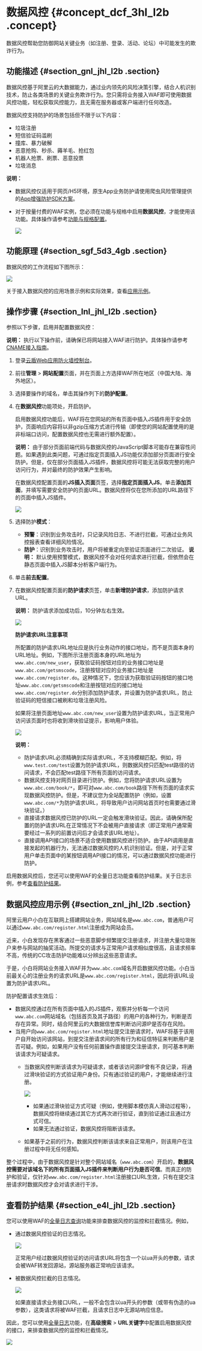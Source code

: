 # 数据风控 {#concept_dcf_3hl_l2b .concept}

数据风控帮助您防御网站关键业务（如注册、登录、活动、论坛）中可能发生的欺诈行为。

## 功能描述 {#section_gnl_jhl_l2b .section}

数据风控基于阿里云的大数据能力，通过业内领先的风险决策引擎，结合人机识别技术，防止各类场景的关键业务欺诈行为。您只需将业务接入WAF即可使用数据风控功能，轻松获取风控能力，且无需在服务器或客户端进行任何改造。

数据风控支持防护的场景包括但不限于以下内容：

-   垃圾注册
-   短信验证码滥刷
-   撞库、暴力破解
-   恶意抢购、秒杀、薅羊毛、抢红包
-   机器人抢票、刷票、恶意投票
-   垃圾消息

**说明：** 

-   数据风控仅适用于网页/H5环境，原生App业务防护请使用爬虫风险管理提供的[App增强防护SDK方案](../../../../../cn.zh-CN/用户指南/防护配置/App增强防护SDK/方案概述.md#)。
-   对于按量付费的WAF实例，您必须在功能与规格中启用**数据风控**，才能使用该功能。具体操作请参考[功能与规格配置](cn.zh-CN/用户指南/设置/功能与规格配置（按量付费模式）.md#)。

    ![](http://static-aliyun-doc.oss-cn-hangzhou.aliyuncs.com/assets/img/15568/15483368727074_zh-CN.png)


## 功能原理 {#section_sgf_5d3_4gb .section}

数据风控的工作流程如下图所示：

![](http://static-aliyun-doc.oss-cn-hangzhou.aliyuncs.com/assets/img/15568/15483368727075_zh-CN.jpg)

关于接入数据风控的应用场景示例和实际效果，查看[应用示例](cn.zh-CN/用户指南/防护配置/数据风控.md#section_znl_jhl_l2b)。

## 操作步骤 {#section_lnl_jhl_l2b .section}

参照以下步骤，启用并配置数据风控：

**说明：** 执行以下操作前，请确保已将网站接入WAF进行防护。具体操作请参考[CNAME接入指南](cn.zh-CN/用户指南/接入WAF/业务接入WAF配置.md#)。

1.  登录[云盾Web应用防火墙控制台](https://yundun.console.aliyun.com/?p=waf)。
2.  前往**管理** \> **网站配置**页面，并在页面上方选择WAF所在地区（中国大陆、海外地区）。
3.  选择要操作的域名，单击其操作列下的**防护配置**。
4.  在**数据风控**功能项处，开启防护。

    启用数据风控功能后，WAF将在您网站的所有页面中插入JS插件用于安全防护，页面响应内容将以非gzip压缩方式进行传输（即使您的网站配置使用的是非标端口访问，配置数据风控也无需进行额外配置）。

    **说明：** 由于部分页面前端代码与数据风控的JavaScript脚本可能存在兼容性问题。如果遇到此类问题，可通过指定页面插入JS功能仅添加部分页面进行安全防护。但是，仅在部分页面插入JS插件，数据风控将可能无法获取完整的用户访问行为，并对最终的防护效果产生影响。

    在数据风控配置页面的**JS插入页面**页签，选择**指定页面插入JS**。单击**添加页面**，并填写需要安全防护的页面URL。数据风控将仅在您所添加的URL路径下的页面中插入JS插件。

    ![](http://static-aliyun-doc.oss-cn-hangzhou.aliyuncs.com/assets/img/15568/15483368727077_zh-CN.png)

5.  选择防护**模式**：

    -   **预警**：识别到业务攻击时，只记录风险日志、不进行拦截，可通过业务风控报表查看详细风险情况。
    -   **防护**：识别到业务攻击时，用户将被重定向至验证页面进行二次验证。
    **说明：** 默认使用预警模式，数据风控不会对任何请求进行拦截，但依然会在静态页面中插入JS脚本分析客户端行为。

6.  单击**前去配置**。
7.  在数据风控配置页面的**防护请求**页签，单击**新增防护请求**，添加防护请求URL。

    **说明：** 防护请求添加成功后，10分钟左右生效。

    ![](http://static-aliyun-doc.oss-cn-hangzhou.aliyuncs.com/assets/img/15568/15483368727079_zh-CN.png)

    **防护请求URL注意事项**

    所配置的防护请求URL地址应是执行业务动作的接口地址，而不是页面本身的URL地址。例如，下图所示注册页面本身的URL地址为`www.abc.com/new_user`，获取验证码按钮对应的业务接口地址是`www.abc.com/getsmscode`，注册按钮对应的业务接口地址是`www.abc.com/register.do`。这种情况下，您应该为获取验证码按钮的接口地址`www.abc.com/getsmscode`和注册按钮对应的接口地址`www.abc.com/register.do`分别添加防护请求，并设置为防护请求URL，防止验证码的短信接口被刷和垃圾注册风险。

    如果将注册页面地址`www.abc.com/new_user`设置为防护请求URL，当正常用户访问该页面时也将收到滑块验证提示，影响用户体验。

    ![](http://static-aliyun-doc.oss-cn-hangzhou.aliyuncs.com/assets/img/15568/15483368727080_zh-CN.png)

    **说明：** 

    -   防护请求URL必须精确到实际请求URL，不支持模糊匹配。例如，将`www.test.com/test`设置为防护请求URL，则数据风控只匹配test路径的访问请求，不会匹配test路径下所有页面的访问请求。
    -   数据风控支持对网页目录进行防护。例如，您将防护请求URL设置为`www.abc.com/book/*`，即可对`www.abc.com/book`路径下所有页面的请求实现数据风控防护。但是，不建议您为全站配置防护（例如，设置`www.abc.com/*`为防护请求URL，将导致用户访问网站首页时也需要通过滑块验证。）
    -   直接请求数据风控已防护的URL一定会触发滑块验证。因此，请确保所配置的防护请求URL在正常情况下不会被用户直接请求（即正常用户通常需要经过一系列的前置访问后才会请求该URL地址）。
    -   直接调用API接口的场景不适合使用数据风控进行防护。由于API调用是直接发起的机器行为，无法通过数据风控的人机识别验证。但是，对于正常用户单击页面中的某按钮调用API接口的情况，可以通过数据风控功能进行防护。

启用数据风控后，您还可以使用WAF的全量日志功能查看防护结果。关于日志示例，参考[查看防护结果](#section_e4l_jhl_l2b)。

## 数据风控应用示例 {#section_znl_jhl_l2b .section}

阿里云用户小白在互联网上搭建网站业务，网站域名是`www.abc.com`，普通用户可以通过`www.abc.com/register.html`注册成为网站会员。

近来，小白发现存在黑客通过一些恶意脚步频繁提交注册请求，并注册大量垃圾账户来参与网站的抽奖活动。所提交的请求与正常用户请求相似度很高，且请求频率不高，传统的CC攻击防护功能难以分辨出这些恶意请求。

于是，小白将网站业务接入WAF并为`www.abc.com`域名开启数据风控功能。小白当前最关心的注册业务的请求URL是`www.abc.com/register.html`，因此将该URL设置为防护请求URL。

防护配置请求生效后：

-   数据风控通过在所有页面中插入的JS插件，观察并分析每一个访问`www.abc.com`网站域名（包括首页及其子路径）的用户的各种行为，判断是否存在异常。同时，结合阿里云的大数据信誉库判断访问源IP是否存在风险。
-   当用户向`www.abc.com/register.html`地址提交注册请求时，WAF将基于该用户自开始访问该网站，到提交注册请求间的所有行为和征信特征来判断用户是否可疑。例如，如果用户没有任何前置操作直接提交注册请求，则可基本判断该请求为可疑请求。
    -   当数据风控判断该请求为可疑请求，或者该访问源IP曾有不良记录，将通过滑块验证的方式验证用户身份。只有通过验证的用户，才能继续进行注册。

        ![](http://static-aliyun-doc.oss-cn-hangzhou.aliyuncs.com/assets/img/15568/15483368737082_zh-CN.png)

        -   如果通过滑块验证方式可疑（例如，使用脚本模仿真人滑动过程等），数据风控将继续通过其它方式再次进行验证，直到验证通过且通过方式可信。
        -   如果无法通过验证，数据风控将阻断该请求。
    -   如果基于之前的行为，数据风控判断该请求来自正常用户，则该用户在注册过程中将无任何感知。

整个过程中，由于数据风控是针对整个网站域名（`www.abc.com`）开启的，**数据风控需要对该域名下的所有页面插入JS插件来判断用户行为是否可信**。而真正的防护和验证，仅针对`www.abc.com/register.html`注册接口URL生效，只有在提交注册请求时数据风控才会对请求进行干涉。

## 查看防护结果 {#section_e4l_jhl_l2b .section}

您可以使用WAF的[全量日志查询](cn.zh-CN/用户指南/防护统计/全量日志查询.md#)功能来排查数据风控的监控和拦截情况。例如，

-   通过数据风控验证的日志情况。

    ![](http://static-aliyun-doc.oss-cn-hangzhou.aliyuncs.com/assets/img/15568/15483368737083_zh-CN.png)

    正常用户经过数据风控验证的访问请求URL将包含一个以ua开头的参数，请求会被WAF转发回源站，源站服务器正常响应该请求。

-   被数据风控拦截的日志情况。

    ![](http://static-aliyun-doc.oss-cn-hangzhou.aliyuncs.com/assets/img/15568/15483368737084_zh-CN.png)

    如果直接请求业务接口URL，一般不会包含以ua开头的参数（或带有伪造的ua参数），这类请求将被WAF拦截，且请求日志中无源站响应信息。


因此，您可以使用[全量日志](https://yundun.console.aliyun.com/?p=waf#/waf/main/business/log)功能，在**高级搜索** \> **URL关键字**中配置启用数据风控的接口，来排查数据风控的监控和拦截情况。

![](http://static-aliyun-doc.oss-cn-hangzhou.aliyuncs.com/assets/img/15568/15483368737085_zh-CN.png)

